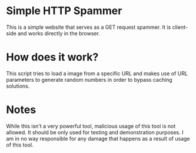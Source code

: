 # Simple HTTP Spammer
This is a simple website that serves as a GET request spammer. It is client-side and works directly in the browser.
# How does it work?
This script tries to load a image from a specific URL and makes use of URL parameters to generate random numbers in order to bypass caching solutions.
# Notes
While this isn't a very powerful tool, malicious usage of this tool is not allowed. It should be only used for testing and demonstration purposes.
I am in no way responsible for any damage that happens as a result of usage of this tool.
